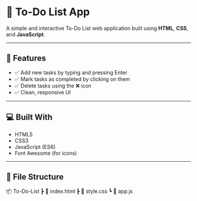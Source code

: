 # 📝 To-Do List App

A simple and interactive To-Do List web application built using **HTML**, **CSS**, and **JavaScript**.

---

## 🚀 Features

- ✅ Add new tasks by typing and pressing Enter
- ✅ Mark tasks as completed by clicking on them
- ✅ Delete tasks using the ❌ icon
- ✅ Clean, responsive UI

---

## 💻 Built With

- HTML5
- CSS3
- JavaScript (ES6)
- Font Awesome (for icons)

---

## 📁 File Structure

📦 To-Do-List
┣ 📄 index.html
┣ 📄 style.css
┗ 📄 app.js

